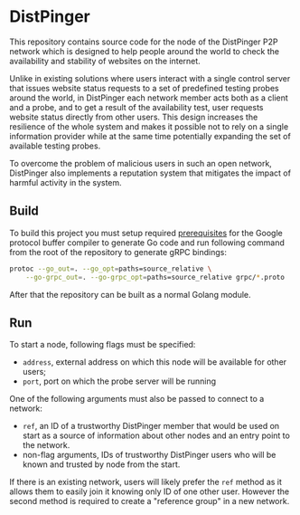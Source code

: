 # DistPinger

This repository contains source code for the node of the DistPinger P2P network which is designed to help people around the world to check the availability and stability of websites on the internet.

Unlike in existing solutions where users interact with a single control server that issues website status requests to a set of predefined testing probes around the world, in DistPinger each network member acts both as a client and a probe, and to get a result of the availability test, user requests website status directly from other users. This design increases the resilience of the whole system and makes it possible not to rely on a single information provider while at the same time potentially expanding the set of available testing probes.

To overcome the problem of malicious users in such an open network, DistPinger also implements a reputation system that mitigates the impact of harmful activity in the system.

## Build
To build this project you must setup required [prerequisites](https://grpc.io/docs/languages/go/quickstart/#prerequisites) for the Google protocol buffer compiler to generate Go code and run following command from the root of the repository to generate gRPC bindings:
```bash
protoc --go_out=. --go_opt=paths=source_relative \
    --go-grpc_out=. --go-grpc_opt=paths=source_relative grpc/*.proto
``` 

After that the repository can be built as a normal Golang module. 

## Run
To start a node, following flags must be specified:

- `address`, external address on which this node will be available for other users;
- `port`, port on which the probe server will be running

One of the following arguments must also be passed to connect to a network:

- `ref`, an ID of a trustworthy DistPinger member that would be used on start as a source of information about other nodes and an entry point to the network.
- non-flag arguments, IDs of trustworthy DistPinger users who will be known and trusted by node from the start.

If there is an existing network, users will likely prefer the `ref` method as it allows them to easily join it knowing only ID of one other user. However the second method is required to create a "reference group" in a new network.